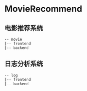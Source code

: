 # MovieRecommend

## 电影推荐系统

```
-- movie
|-- frontend
|-- backend
```

## 日志分析系统

```
-- log
|-- frontend
|-- backend
```
